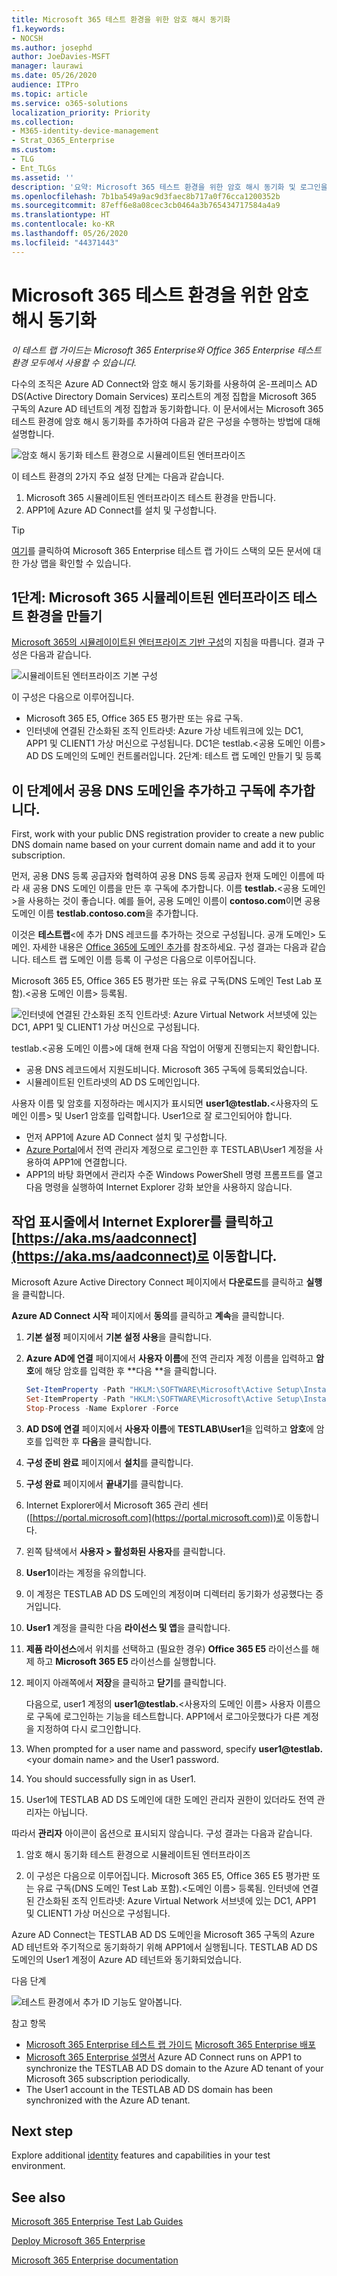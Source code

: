 ```yaml
---
title: Microsoft 365 테스트 환경을 위한 암호 해시 동기화
f1.keywords:
- NOCSH
ms.author: josephd
author: JoeDavies-MSFT
manager: laurawi
ms.date: 05/26/2020
audience: ITPro
ms.topic: article
ms.service: o365-solutions
localization_priority: Priority
ms.collection:
- M365-identity-device-management
- Strat_O365_Enterprise
ms.custom:
- TLG
- Ent_TLGs
ms.assetid: ''
description: '요약: Microsoft 365 테스트 환경을 위한 암호 해시 동기화 및 로그인을 구성하고 보여 줍니다.'
ms.openlocfilehash: 7b1ba549a9ac9d3faec8b717a0f76cca1200352b
ms.sourcegitcommit: 87eff6e8a08cec3cb0464a3b765434717584a4a9
ms.translationtype: HT
ms.contentlocale: ko-KR
ms.lasthandoff: 05/26/2020
ms.locfileid: "44371443"
---
```

# <a name="password-hash-synchronization-for-your-microsoft-365-test-environment"></a>Microsoft 365 테스트 환경을 위한 암호 해시 동기화

*이 테스트 랩 가이드는 Microsoft 365 Enterprise와 Office 365 Enterprise 테스트 환경 모두에서 사용할 수 있습니다.*

다수의 조직은 Azure AD Connect와 암호 해시 동기화를 사용하여 온-프레미스 AD DS(Active Directory Domain Services) 포리스트의 계정 집합을 Microsoft 365 구독의 Azure AD 테넌트의 계정 집합과 동기화합니다. 이 문서에서는 Microsoft 365 테스트 환경에 암호 해시 동기화를 추가하여 다음과 같은 구성을 수행하는 방법에 대해 설명합니다.
  
![암호 해시 동기화 테스트 환경으로 시뮬레이트된 엔터프라이즈](../media/password-hash-sync-m365-ent-test-environment/Phase3.png)
  
이 테스트 환경의 2가지 주요 설정 단계는 다음과 같습니다.
  
1. Microsoft 365 시뮬레이트된 엔터프라이즈 테스트 환경을 만듭니다.
2. APP1에 Azure AD Connect를 설치 및 구성합니다.
    
> [!TIP]
> [여기](../media/m365-enterprise-test-lab-guides/Microsoft365EnterpriseTLGStack.pdf)를 클릭하여 Microsoft 365 Enterprise 테스트 랩 가이드 스택의 모든 문서에 대한 가상 맵을 확인할 수 있습니다.
  
## <a name="phase-1-create-the-microsoft-365-simulated-enterprise-test-environment"></a>1단계: Microsoft 365 시뮬레이트된 엔터프라이즈 테스트 환경을 만들기

[Microsoft 365의 시뮬레이이트된 엔터프라이즈 기반 구성](simulated-ent-base-configuration-microsoft-365-enterprise.md)의 지침을 따릅니다. 결과 구성은 다음과 같습니다.
  
![시뮬레이트된 엔터프라이즈 기본 구성](../media/password-hash-sync-m365-ent-test-environment/Phase1.png)
  
이 구성은 다음으로 이루어집니다. 
  
- Microsoft 365 E5, Office 365 E5 평가판 또는 유료 구독.
- 인터넷에 연결된 간소화된 조직 인트라넷: Azure 가상 네트워크에 있는 DC1, APP1 및 CLIENT1 가상 머신으로 구성됩니다. DC1은 testlab.\<공용 도메인 이름> AD DS 도메인의 도메인 컨트롤러입니다. 2단계: 테스트 랩 도메인 만들기 및 등록

## <a name="phase-2-create-and-register-the-testlab-domain"></a>이 단계에서 공용 DNS 도메인을 추가하고 구독에 추가합니다.

First, work with your public DNS registration provider to create a new public DNS domain name based on your current domain name and add it to your subscription.

먼저, 공용 DNS 등록 공급자와 협력하여 공용 DNS 등록 공급자 현재 도메인 이름에 따라 새 공용 DNS 도메인 이름을 만든 후 구독에 추가합니다. 이름 **testlab.**\<공용 도메인>을 사용하는 것이 좋습니다. 예를 들어, 공용 도메인 이름이 **<span>contoso</span>.com**이면 공용 도메인 이름 **<span>testlab</span>.contoso.com**을 추가합니다.
  
이것은 **테스트랩**\<에 추가 DNS 레코드를 추가하는 것으로 구성됩니다. 공개 도메인> 도메인. 자세한 내용은 [Office 365에 도메인 추가](https://docs.microsoft.com/office365/admin/setup/add-domain)를 참조하세요. 구성 결과는 다음과 같습니다. 테스트 랩 도메인 이름 등록 이 구성은 다음으로 이루어집니다. 

Microsoft 365 E5, Office 365 E5 평가판 또는 유료 구독(DNS 도메인 Test Lab 포함).\<공용 도메인 이름> 등록됨.
  
![인터넷에 연결된 간소화된 조직 인트라넷: Azure Virtual Network 서브넷에 있는 DC1, APP1 및 CLIENT1 가상 머신으로 구성됩니다.](../media/password-hash-sync-m365-ent-test-environment/Phase2.png)
  
testlab.\<공용 도메인 이름>에 대해 현재 다음 작업이 어떻게 진행되는지 확인합니다.

- 공용 DNS 레코드에서 지원도비니다. Microsoft 365 구독에 등록되었습니다.
- 시뮬레이트된 인트라넷의 AD DS 도메인입니다.

사용자 이름 및 암호를 지정하라는 메시지가 표시되면 <strong>user1@testlab.</strong>\<사용자의 도메인 이름> 및 User1 암호를 입력합니다. User1으로 잘 로그인되어야 합니다.

- 먼저 APP1에 Azure AD Connect 설치 및 구성합니다.
- [Azure Portal](https://portal.azure.com)에서 전역 관리자 계정으로 로그인한 후 TESTLAB\\User1 계정을 사용하여 APP1에 연결합니다.
- APP1의 바탕 화면에서 관리자 수준 Windows PowerShell 명령 프롬프트를 열고 다음 명령을 실행하여 Internet Explorer 강화 보안을 사용하지 않습니다.
     
## <a name="phase-3-install-azure-ad-connect-on-app1"></a>작업 표시줄에서 **Internet Explorer**를 클릭하고 [https://aka.ms/aadconnect](https://aka.ms/aadconnect)로 이동합니다.

Microsoft Azure Active Directory Connect 페이지에서 **다운로드**를 클릭하고 **실행**을 클릭합니다.
  
**Azure AD Connect 시작** 페이지에서 **동의**를 클릭하고 **계속**을 클릭합니다.

1. **기본 설정** 페이지에서 **기본 설정 사용**을 클릭합니다.
    
2. **Azure AD에 연결** 페이지에서 **사용자 이름**에 전역 관리자 계정 이름을 입력하고 **암호**에 해당 암호를 입력한 후 **다음 **을 클릭합니다.
    
   ```powershell
   Set-ItemProperty -Path "HKLM:\SOFTWARE\Microsoft\Active Setup\Installed Components\{A509B1A7-37EF-4b3f-8CFC-4F3A74704073}" -Name "IsInstalled" -Value 0
   Set-ItemProperty -Path "HKLM:\SOFTWARE\Microsoft\Active Setup\Installed Components\{A509B1A8-37EF-4b3f-8CFC-4F3A74704073}" -Name "IsInstalled" -Value 0
   Stop-Process -Name Explorer -Force
   ```

3. **AD DS에 연결** 페이지에서 **사용자 이름**에 **TESTLAB\\User1**을 입력하고 **암호**에 암호를 입력한 후 **다음**을 클릭합니다.
    
4. **구성 준비 완료** 페이지에서 **설치**를 클릭합니다.
    
5. **구성 완료** 페이지에서 **끝내기**를 클릭합니다.
    
6. Internet Explorer에서 Microsoft 365 관리 센터([https://portal.microsoft.com](https://portal.microsoft.com))로 이동합니다.
    
7. 왼쪽 탐색에서 **사용자 > 활성화된 사용자**를 클릭합니다.
    
8. **User1**이라는 계정을 유의합니다.
    
9. 이 계정은 TESTLAB AD DS 도메인의 계정이며 디렉터리 동기화가 성공했다는 증거입니다.
    
10. **User1** 계정을 클릭한 다음 **라이선스 및 앱**을 클릭합니다.
    
11. **제품 라이선스**에서 위치를 선택하고 (필요한 경우) **Office 365 E5** 라이선스를 해제 하고 **Microsoft 365 E5** 라이선스를 실행합니다.
    
12. 페이지 아래쪽에서 **저장**을 클릭하고 **닫기**를 클릭합니다.
    
    다음으로, user1 계정의 <strong>user1@testlab.</strong>\<사용자의 도메인 이름> 사용자 이름으로 구독에 로그인하는 기능을 테스트합니다. APP1에서 로그아웃했다가 다른 계정을 지정하여 다시 로그인합니다.
    
13. When prompted for a user name and password, specify <strong>user1@testlab.</strong>\<your domain name> and the User1 password.
    
14. You should successfully sign in as User1. 

15. User1에 TESTLAB AD DS 도메인에 대한 도메인 관리자 권한이 있더라도 전역 관리자는 아닙니다.
    
따라서 **관리자** 아이콘이 옵션으로 표시되지 않습니다. 구성 결과는 다음과 같습니다.

1. 암호 해시 동기화 테스트 환경으로 시뮬레이트된 엔터프라이즈

2. 이 구성은 다음으로 이루어집니다. Microsoft 365 E5, Office 365 E5 평가판 또는 유료 구독(DNS 도메인 Test Lab 포함).\<도메인 이름> 등록됨. 인터넷에 연결된 간소화된 조직 인트라넷: Azure Virtual Network 서브넷에 있는 DC1, APP1 및 CLIENT1 가상 머신으로 구성됩니다. 
 
Azure AD Connect는 TESTLAB AD DS 도메인을 Microsoft 365 구독의 Azure AD 테넌트와 주기적으로 동기화하기 위해 APP1에서 실행됩니다. TESTLAB AD DS 도메인의 User1 계정이 Azure AD 테넌트와 동기화되었습니다. 

다음 단계

![테스트 환경에서 추가 [ID](m365-enterprise-test-lab-guides.md#identity) 기능도 알아봅니다.](../media/password-hash-sync-m365-ent-test-environment/Phase3.png)

참고 항목 
  
- [Microsoft 365 Enterprise 테스트 랩 가이드](m365-enterprise-test-lab-guides.md) [Microsoft 365 Enterprise 배포](deploy-microsoft-365-enterprise.md)
- [Microsoft 365 Enterprise 설명서](https://docs.microsoft.com/microsoft-365-enterprise/) Azure AD Connect runs on APP1 to synchronize the TESTLAB AD DS domain to the Azure AD tenant of your Microsoft 365 subscription periodically.
- The User1 account in the TESTLAB  AD DS domain has been synchronized with the Azure AD tenant.

## <a name="next-step"></a>Next step

Explore additional <bpt id="p1">[</bpt>identity<ept id="p1">](m365-enterprise-test-lab-guides.md#identity)</ept> features and capabilities in your test environment.

## <a name="see-also"></a>See also

<bpt id="p1">[</bpt>Microsoft 365 Enterprise Test Lab Guides<ept id="p1">](m365-enterprise-test-lab-guides.md)</ept>

<bpt id="p1">[</bpt>Deploy Microsoft 365 Enterprise<ept id="p1">](deploy-microsoft-365-enterprise.md)</ept>

<bpt id="p1">[</bpt>Microsoft 365 Enterprise documentation<ept id="p1">](https://docs.microsoft.com/microsoft-365-enterprise/)</ept>


